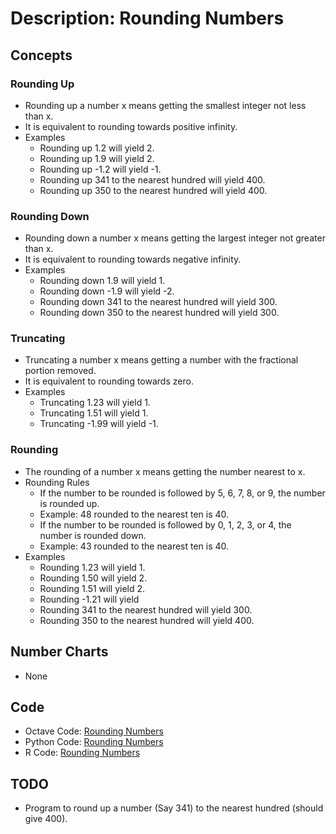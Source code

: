 # Description: Rounding Numbers

## Concepts
### Rounding Up
- Rounding up a number x means getting the smallest integer not less than x.
- It is equivalent to rounding towards positive infinity.
- Examples
    - Rounding up 1.2 will yield 2.
    - Rounding up 1.9 will yield 2.
    - Rounding up -1.2 will yield -1.
    - Rounding up 341 to the nearest hundred will yield 400.
    - Rounding up 350 to the nearest hundred will yield 400.

### Rounding Down
* Rounding down a number x means getting the largest integer not greater than x.
* It is equivalent to rounding towards negative infinity.
* Examples
    - Rounding down 1.9 will yield 1.
    - Rounding down -1.9 will yield -2.
    - Rounding down 341 to the nearest hundred will yield 300.
    - Rounding down 350 to the nearest hundred will yield 300.

### Truncating
* Truncating a number x means getting a number with the fractional portion removed.
* It is equivalent to rounding towards zero.
* Examples
    - Truncating 1.23 will yield 1.
    - Truncating 1.51 will yield 1.
    - Truncating -1.99 will yield -1.

### Rounding
* The rounding of a number x means getting the number nearest to x.
* Rounding Rules
    - If the number to be rounded is followed by 5, 6, 7, 8, or 9, the number is rounded up. 
    - Example: 48 rounded to the nearest ten is 40.
    - If the number to be rounded is followed by 0, 1, 2, 3, or 4, the number is rounded down.
    - Example: 43 rounded to the nearest ten is 40.
* Examples
    - Rounding 1.23 will yield 1.
    - Rounding 1.50 will yield 2.
    - Rounding 1.51 will yield 2.
    - Rounding -1.21 will yield 
    - Rounding 341 to the nearest hundred will yield 300.
    - Rounding 350 to the nearest hundred will yield 400.

## Number Charts
* None

## Code
* Octave Code: [Rounding Numbers](../../code/octave/P001_Algebra_RoundingNumbers.m)
* Python Code: [Rounding Numbers](../../code/python/P001_Algebra_RoundingNumbers.py)
* R Code: [Rounding Numbers](../../code/r/P001_Algebra_RoundingNumbers.R)

## TODO
* Program to round up a number (Say 341) to the nearest hundred (should give 400).
